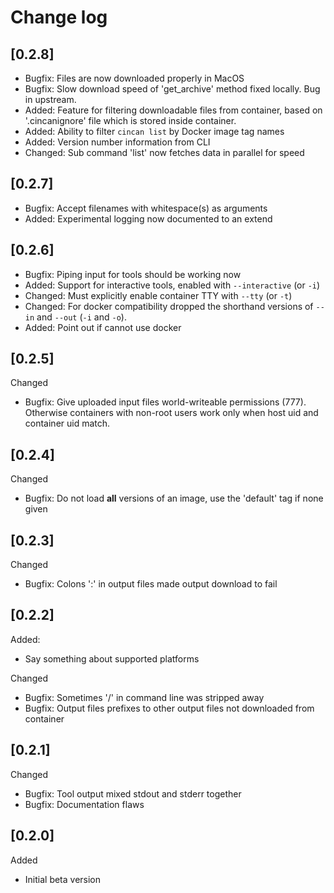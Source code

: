 # Change log

## [0.2.8]

- Bugfix: Files are now downloaded properly in MacOS
- Bugfix: Slow download speed of 'get_archive' method fixed locally. Bug in upstream.
- Added: Feature for filtering downloadable files from container, based on '.cincanignore' file which is stored inside container.
- Added: Ability to filter `cincan list` by Docker image tag names
- Added: Version number information from CLI
- Changed: Sub command 'list' now fetches data in parallel for speed

## [0.2.7]

- Bugfix: Accept filenames with whitespace(s) as arguments
- Added: Experimental logging now documented to an extend

## [0.2.6]

- Bugfix: Piping input for tools should be working now
- Added: Support for interactive tools, enabled with  `--interactive` (or `-i`)
- Changed: Must explicitly enable container TTY with `--tty` (or `-t`)
- Changed: For docker compatibility dropped the shorthand versions of `--in` and `--out` (`-i` and `-o`).
- Added: Point out if cannot use docker

## [0.2.5]

Changed
- Bugfix: Give uploaded input files world-writeable permissions (777).
  Otherwise containers with non-root users work only when host uid and container uid match.

## [0.2.4]

Changed
- Bugfix: Do not load **all** versions of an image, use the 'default' tag if none given

## [0.2.3]

Changed
- Bugfix: Colons ':' in output files made output download to fail

## [0.2.2]

Added:
- Say something about supported platforms

Changed
- Bugfix: Sometimes '/' in command line was stripped away
- Bugfix: Output files prefixes to other output files not downloaded from container

## [0.2.1] 

Changed
- Bugfix: Tool output mixed stdout and stderr together
- Bugfix: Documentation flaws

## [0.2.0]

Added
- Initial beta version
